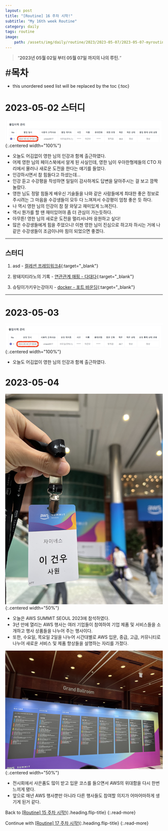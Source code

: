 ```yaml
---
layout: post
title: "[Routine] 16 주차 시작!"
subtitle: "My 16th week Routine"
category: daily
tags: routine
image:
    path: /assets/img/daily/routine/2023/2023-05-07/2023-05-07-myroutine-16th.png
---
```


> “**2023년 05월 02일 부터 05월 07일 까지의 나의 루틴.**”

<span style="font-size:30px;">\#**목차**</span>
* this unordered seed list will be replaced by the toc
{:toc}

# 2023-05-02 스터디 
![](/assets/img/daily/routine/2023/2023-05-07/2023-05-02_myroutine.png){:.centered width="100%"}
- 오늘도 어김없이 영한 님의 인강과 함께 출근하였다.
- 어제 영한 님의 페이스북에서 알게 된 사실인데, 영한 님이 우아한형제들의 CTO 자리에서 물러나 새로운 도전을 한다는 얘기를 들었다.
- 인강하시면서 참 힘들다고 하셨는데...
- 인강 듣고 수강평을 작성하면 일일이 감사하게도 답변을 달아주시는 걸 보고 깜짝 놀랐다.
- 영한 님도 정말 힘들게 배우신 기술들을 나와 같은 사람들에게 최대한 좋은 정보로 주시려는 그 마음을 수강생들이 모두 다 느껴져서 수강평이 엄청 좋은 듯 하다. 
- 나 역시 영한 님의 인강이 참 잘 와닿고 재미있게 느껴진다.
- 역시 뭔가를 할 땐 재미있어야 좀 더 관심이 가는듯하다.
- 아무튼! 영한 님의 새로운 도전을 멀리서나마 응원하고 싶다! 
- 많은 수강생들에게 힘을 주었으니! 이젠 영한 님이 진심으로 하고자 하시는 거에 나 같은 수강생들이 조금이나마 힘이 되었으면 좋겠다.

***
## 스터디
1. asd - [컬레션 프레임워크4]{:target="_blank"}

2. 왕돼지티라노의 기록 - [연관관계 매핑 - 다대다]{:target="_blank"}

3. 슈팅이가키우는강아지 - [docker - 포트 바운딩]{:target="_blank"}

***

# 2023-05-03
![](/assets/img/daily/routine/2023/2023-05-07/2023-05-03_myroutine.png){:.centered width="100%"}
- 오늘도 어김없이 영한 님의 인강과 함께 출근하였다.

# 2023-05-04
![](/assets/img/daily/routine/2023/2023-05-07/aws_summit_seoul_2023_1.jpg){:.centered width="50%"}
- 오늘은 AWS SUMMIT SEOUL 2023에 참석하였다.
- 3년 만에 열리는 AWS 행사는 여러 기업들이 참여하여 기업 제품 및 서비스들을 소개하고 행사 상품들을 나누어 주는 행사이다.
- 또한, 수요일, 목요일 2일을 나누어 시간대별로 AWS 입문, 중급, 고급, 커뮤니티로 나누어 새로운 서비스 및 제품 향상들을 설명하는 자리를 가졌다.

![](/assets/img/daily/routine/2023/2023-05-07/aws_summit_seoul_2023_2.jpg){:.centered width="50%"}
- 전시회에서 사은품도 많이 받고 입문 코스를 들으면서 AWS의 위대함을 다시 한번 느끼게 됐다.
- 앞으로 매년 AWS 행사뿐만 아니라 다른 행사들도 참여할 의지가 어마어마하게 생기게 된거 같다.

Back to [[Routine] 15 주차 시작!](../04-april/2023-04-23-week-14th.md){:.heading.flip-title}
{:.read-more}

Continue with [[Routine] 17 주차 시작!](./2023-05-14-week-17th.md){:.heading.flip-title}
{:.read-more}

<!-- Links -->

<!-- Study Links -->
[컬레션 프레임워크4]: https://youngjo-no.tistory.com/9
[연관관계 매핑 - 다대다]: https://happy-wangpig.tistory.com/9
[docker - 포트 바운딩]: https://serendipity-bbolife.tistory.com/6

<!-- Commit Links -->